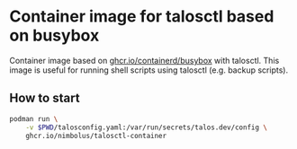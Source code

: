 # Container image for talosctl based on busybox

Container image based on [ghcr.io/containerd/busybox](https://github.com/containerd/containerd/pkgs/container/busybox) with talosctl.
This image is useful for running shell scripts using talosctl (e.g. backup scripts).

## How to start

```sh
podman run \
    -v $PWD/talosconfig.yaml:/var/run/secrets/talos.dev/config \
    ghcr.io/nimbolus/talosctl-container
```
